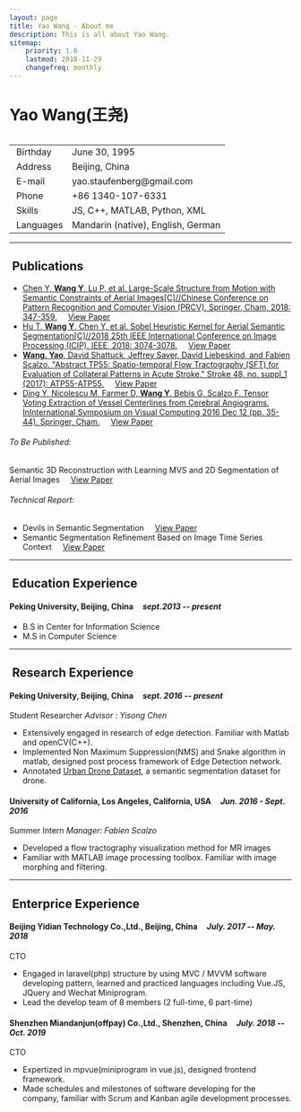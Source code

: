 ```yaml
---
layout: page
title: Yao Wang - About me
description: This is all about Yao Wang.
sitemap:
    priority: 1.0
    lastmod: 2018-11-29
    changefreq: monthly
---
```

# Yao Wang(王尧)

<div class="box">
  <span class="image left"><img src="{{ "/images/profile.jpg" | absolute_url }}" alt="" /></span>
  
  <div class="table-wrapper">
		<table class="alt">
			<tbody>
				<tr>
					<td class="icon fa-calendar">&nbsp;Birthday</td>
					<td>June 30, 1995</td>
				</tr>
				<tr>
					<td class="icon fa-map-marker">&nbsp;Address</td>
					<td>Beijing, China</td>
				</tr>
				<tr>
					<td class="icon fa-envelope">&nbsp;E-mail</td>
					<td>yao.staufenberg@gmail.com</td>
				</tr>
				<tr>
					<td class="icon fa-phone">&nbsp;Phone</td>
					<td>+86 1340-107-6331</td>
				</tr>
				<tr>
					<td class="icon fa-bullseye">&nbsp;Skills</td>
					<td>JS, C++, MATLAB, Python, XML</td>
				</tr>
        <tr>
					<td class="icon fa-globe">&nbsp;Languages</td>
					<td>Mandarin (native), English, German</td>
				</tr>
			</tbody>
		</table>
	</div>
</div>

<hr/>
<h2 style="clear:both" class="icon fa-bookmark">&nbsp;Publications</h2>

- <a href="https://link.springer.com/chapter/10.1007/978-3-030-03398-9_30">Chen Y, **Wang Y**, Lu P, et al. Large-Scale Structure from Motion with Semantic Constraints of Aerial Images[C]//Chinese Conference on Pattern Recognition and Computer Vision (PRCV). Springer, Cham, 2018: 347-359.</a> &nbsp;&nbsp;&nbsp; <a href="https://link.springer.com/content/pdf/10.1007%2F978-3-030-03398-9_30.pdf" class="button small">View Paper</a>
- <a href="https://ieeexplore.ieee.org/abstract/document/8451170/">Hu T, **Wang Y**, Chen Y, et al. Sobel Heuristic Kernel for Aerial Semantic Segmentation[C]//2018 25th IEEE International Conference on Image Processing (ICIP). IEEE, 2018: 3074-3078.</a> &nbsp;&nbsp;&nbsp; <a href="https://ieeexplore.ieee.org/stamp/stamp.jsp?tp=&arnumber=8451170" class="button small">View Paper</a>
- <a href="https://www.ahajournals.org/doi/abs/10.1161/str.48.suppl_1.tp55">**Wang, Yao**, David Shattuck, Jeffrey Saver, David Liebeskind, and Fabien Scalzo. "Abstract TP55: Spatio-temporal Flow Tractography (SFT) for Evaluation of Collateral Patterns in Acute Stroke." Stroke 48, no. suppl_1 (2017): ATP55-ATP55.</a> &nbsp;&nbsp;&nbsp; <a href="/pdfs/SFT-as17.pdf" class="button small">View Paper</a>
- <a href="https://link.springer.com/chapter/10.1007/978-3-319-50835-1_4">Ding Y, Nicolescu M, Farmer D, **Wang Y**, Bebis G, Scalzo F. Tensor Voting Extraction of Vessel Centerlines from Cerebral Angiograms. InInternational Symposium on Visual Computing 2016 Dec 12 (pp. 35-44). Springer, Cham.</a> &nbsp;&nbsp;&nbsp; <a href="https://link.springer.com/content/pdf/10.1007%2F978-3-319-50835-1_4.pdf" class="button small">View Paper</a>


###### To Be Published:
Semantic 3D Reconstruction with Learning MVS and 2D Segmentation of Aerial Images &nbsp;&nbsp;&nbsp; <a href="/pdfs/s3d-MDPI19.pdf" class="button small">View Paper</a>

###### Technical Report:

- Devils in Semantic Segmentation &nbsp;&nbsp;&nbsp; <a href="/pdfs/devil-18.pdf" class="button small">View Paper</a>
- Semantic Segmentation Refinement Based on Image Time Series Context &nbsp;&nbsp;&nbsp; <a href="/pdfs/ssrboitsc-mpr17.pdf" class="button small">View Paper</a>

<hr/>
<h2 class="icon fa-graduation-cap">&nbsp;Education Experience</h2>

#### Peking University, Beijing, China &nbsp;&nbsp;&nbsp; *sept.2013 -- present*

- B.S in Center for Information Science
- M.S in Computer Science

<hr/>
<h2 class="icon fa-flask">&nbsp;Research Experience</h2>

#### Peking University, Beijing, China &nbsp;&nbsp;&nbsp; *sept. 2016 -- present*
Student Researcher
*Advisor : Yisong Chen*

- Extensively engaged in research of edge detection. Familiar with Matlab and openCV(C++).
- Implemented Non Maximum Suppression(NMS) and Snake algorithm in matlab, designed post process framework of Edge Detection network.
- Annotated [Urban Drone Dataset](https://mrright.wang/UDD), a semantic segmentation dataset for drone.

#### University of California, Los Angeles, California, USA &nbsp;&nbsp;&nbsp; *Jun. 2016 - Sept. 2016*
Summer Intern
*Manager: Fabien Scalzo*

- Developed a flow tractography visualization method for MR images
- Familiar with MATLAB image processing toolbox. Familiar with image morphing and filtering.

<hr/>
<h2 class="icon fa-briefcase">&nbsp;Enterprice Experience</h2>

#### Beijing Yidian Technology Co.,Ltd., Beijing, China &nbsp;&nbsp;&nbsp; *July. 2017 -- May. 2018*

CTO

- Engaged in laravel(php) structure by using MVC / MVVM software developing pattern, learned and practiced languages including Vue.JS, JQuery and Wechat Miniprogram.
- Lead the develop team of 8 members (2 full-time, 6 part-time)

#### Shenzhen Miandanjun(offpay) Co.,Ltd., Shenzhen, China &nbsp;&nbsp;&nbsp; *July. 2018 -- Oct. 2019*

CTO

- Expertized in mpvue(miniprogram in vue.js), designed frontend framework.
- Made schedules and milestones of software developing for the company, familiar with Scrum and Kanban agile development processes.